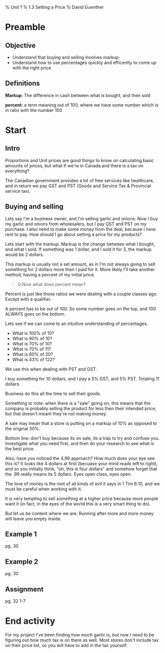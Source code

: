 % Unit 1
% 1.3 Setting a Price
% David Guenther

# Preamble

## Objective

* Understand that buying and selling involves markup
* Understand how to use percentages quickly and efficently to come up with the right price

## Definitions

**Markup**: The difference in cash between what is bought, and then sold

**percent**: a term meaning out of 100, where we have some number which is in ratio with the number 100

# Start

## Intro

Proportions and Unit prices are good things to know on calculating basic amounts of prices, but what if we're  in Canada and there is a tax on everything?

The Canadian government provides a lot of free services like healthcare, and in return we pay GST and PST (Goods and Service Tax & Provincial service tax).




## Buying and selling

Lets say I'm a business owner, and I'm selling garlic and onions. Now I buy my garlic and onions from wholesalers, but I pay GST and PST on my purchase. I also need to make some money from the deal, because I have rent to pay. How should I go about setting a price for my products?

Lets start with the markup. Markup is the change between what I bought, and what I sold. If something was 1 dollar, and I sold it for 3, the markup would be 2 dollars.

This markup is usually not a set amount, as in I'm not always going to sell something for 2 dollars more then I paid for it. More likely I'll take another method, having a percent of my initial price.

>Q:Now what does percent mean?

Percent is just like those ratios we were dealing with a couple classes ago. Except with a qualifier.

A percent has to be out of 100. So some number goes on the top, and 100 ALWAYS goes on the bottom.

Lets see if we can come to an intuitive understanding of percentages.

* What is 100% of 10?
* What is 90% of 10?
* What is 70% of 10?
* What is 70% of 11?
* What is 60% of 20?
* What is 43% of 122?

We use this when dealing with PST and GST.

I buy something for 10 dollars, and I pay a 5% GST, and 5% PST. Totaling 11 dollars.

Business do this all the time to sell their goods.

Something to note: when there is a "sale" going on, this means that the company is probably selling the product for less then their intended price, but that doesn't meant they're not making money.

A sale may mean that a store is putting on a markup of 10% as opposed to the original 30%.

Bottom line: don't buy because its on sale, its a trap to try and confuse you. Investigate what you need first, and then do your research to see what is the best price.

Also: have you noticed the 4.99 approach? How much does your eye see this is? It looks like 4 dollars at first (becuase your mind reads left to right), and so you initially think, "oh, this is four dollars" and somehow forget that the .99 really means its 5 dollars. Eyes open class, eyes open.

The love of money is the root of all kinds of evil it says in 1 Tim 6:10, and we must be careful when working with it.

It is very tempting to sell something at a higher price because more people want it (in fact, in the eyes of the world this is a very smart thing to do).

But let us be content where we are. Running after more and more money will leave you empty inside.

## Example 1

pg. 30

## Example 2

pg. 30

## Assignment

pg. 32 1-7

# End activity

For my project I've been finding how much garlic is, but now I need to be figuring out how much tax is on there as well. Most stores don't include tax on their price list, so you will have to add in the tax yourself.
